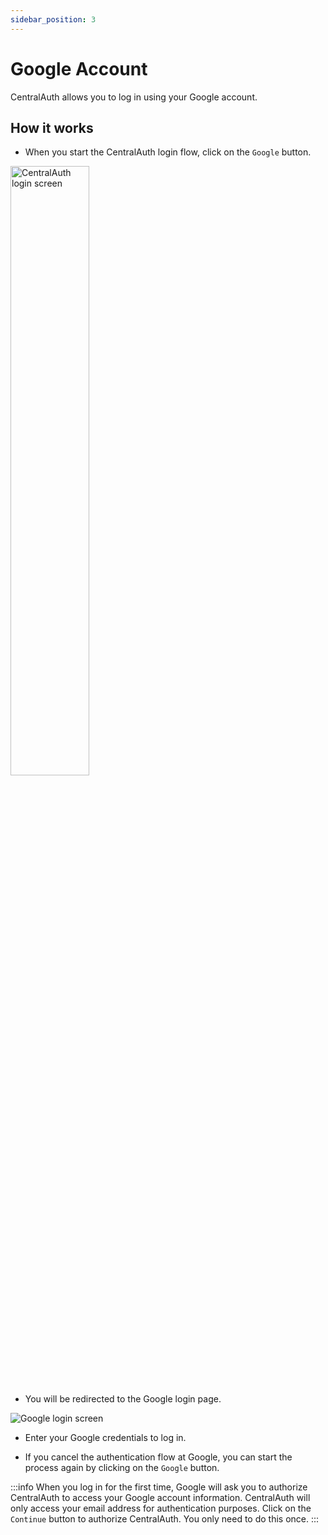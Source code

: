 ```yaml
---
sidebar_position: 3
---
```


# Google Account

CentralAuth allows you to log in using your Google account. 

## How it works

- When you start the CentralAuth login flow, click on the `Google` button.

<img src="/img/LoginScreen.png" alt="CentralAuth login screen" width="50%" height="50%" />

- You will be redirected to the Google login page.

<img src="/img/OAuthGoogle.png" alt="Google login screen" />

- Enter your Google credentials to log in.

- If you cancel the authentication flow at Google, you can start the process again by clicking on the `Google` button.

:::info
When you log in for the first time, Google will ask you to authorize CentralAuth to access your Google account information. CentralAuth will only access your email address for authentication purposes. Click on the `Continue` button to authorize CentralAuth. You only need to do this once.
:::